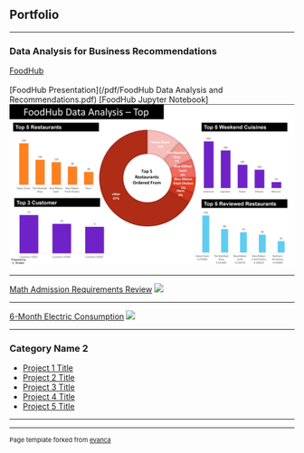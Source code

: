 ## Portfolio

---

### Data Analysis for Business Recommendations 

[FoodHub](/food_hub.md) <br><br>
[FoodHub Presentation](/pdf/FoodHub Data Analysis and Recommendations.pdf)
[FoodHub Jupyter Notebook]
<img src="images/Title Page.jpg?raw=true"/>

---
[Math Admission Requirements Review](/pdf/sample_presentation.pdf)
<img src="images/dummy_thumbnail.jpg?raw=true"/>

---
[6-Month Electric Consumption](http://example.com/)
<img src="images/dummy_thumbnail.jpg?raw=true"/>

---

### Category Name 2

- [Project 1 Title](http://example.com/)
- [Project 2 Title](http://example.com/)
- [Project 3 Title](http://example.com/)
- [Project 4 Title](http://example.com/)
- [Project 5 Title](http://example.com/)

---




---
<p style="font-size:11px">Page template forked from <a href="https://github.com/evanca/quick-portfolio">evanca</a></p>
<!-- Remove above link if you don't want to attibute -->
